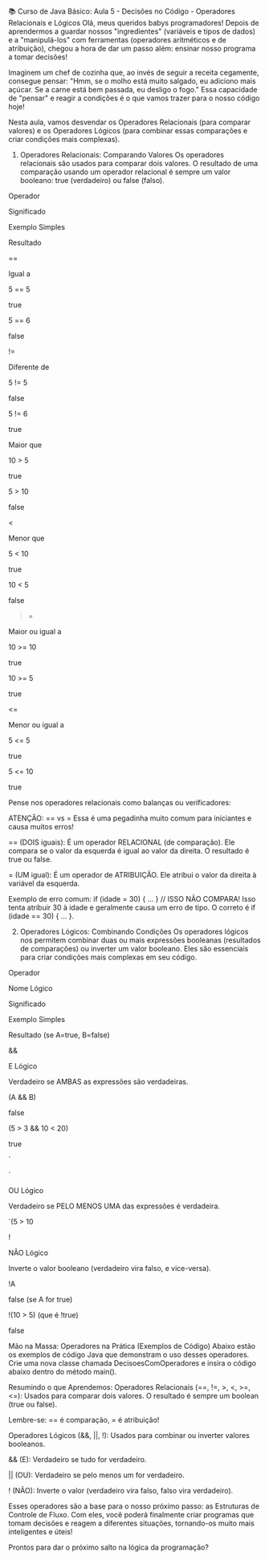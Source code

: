📚 Curso de Java Básico: Aula 5 - Decisões no Código - Operadores Relacionais e Lógicos
Olá, meus queridos babys programadores! Depois de aprendermos a guardar nossos "ingredientes" (variáveis e tipos de dados) e a "manipulá-los" com ferramentas (operadores aritméticos e de atribuição), chegou a hora de dar um passo além: ensinar nosso programa a tomar decisões!

Imaginem um chef de cozinha que, ao invés de seguir a receita cegamente, consegue pensar: "Hmm, se o molho está muito salgado, eu adiciono mais açúcar. Se a carne está bem passada, eu desligo o fogo." Essa capacidade de "pensar" e reagir a condições é o que vamos trazer para o nosso código hoje!

Nesta aula, vamos desvendar os Operadores Relacionais (para comparar valores) e os Operadores Lógicos (para combinar essas comparações e criar condições mais complexas).

1. Operadores Relacionais: Comparando Valores
Os operadores relacionais são usados para comparar dois valores. O resultado de uma comparação usando um operador relacional é sempre um valor booleano: true (verdadeiro) ou false (falso).

Operador

Significado

Exemplo Simples

Resultado

==

Igual a

5 == 5

true





5 == 6

false

!=

Diferente de

5 != 5

false





5 != 6

true

>

Maior que

10 > 5

true





5 > 10

false

<

Menor que

5 < 10

true





10 < 5

false

>=

Maior ou igual a

10 >= 10

true





10 >= 5

true

<=

Menor ou igual a

5 <= 5

true





5 <= 10

true

Pense nos operadores relacionais como balanças ou verificadores:

ATENÇÃO: == vs =
Essa é uma pegadinha muito comum para iniciantes e causa muitos erros!

== (DOIS iguais): É um operador RELACIONAL (de comparação). Ele compara se o valor da esquerda é igual ao valor da direita. O resultado é true ou false.

= (UM igual): É um operador de ATRIBUIÇÃO. Ele atribui o valor da direita à variável da esquerda.

Exemplo de erro comum: if (idade = 30) { ... } // ISSO NÃO COMPARA! Isso tenta atribuir 30 à idade e geralmente causa um erro de tipo. O correto é if (idade == 30) { ... }.

2. Operadores Lógicos: Combinando Condições
Os operadores lógicos nos permitem combinar duas ou mais expressões booleanas (resultados de comparações) ou inverter um valor booleano. Eles são essenciais para criar condições mais complexas em seu código.

Operador

Nome Lógico

Significado

Exemplo Simples

Resultado (se A=true, B=false)

&&

E Lógico

Verdadeiro se AMBAS as expressões são verdadeiras.

(A && B)

false







(5 > 3 && 10 < 20)

true

`



`

OU Lógico

Verdadeiro se PELO MENOS UMA das expressões é verdadeira.







`(5 > 10



!

NÃO Lógico

Inverte o valor booleano (verdadeiro vira falso, e vice-versa).

!A

false (se A for true)







!(10 > 5) (que é !true)

false

Mão na Massa: Operadores na Prática (Exemplos de Código)
Abaixo estão os exemplos de código Java que demonstram o uso desses operadores. Crie uma nova classe chamada DecisoesComOperadores e insira o código abaixo dentro do método main().

Resumindo o que Aprendemos:
Operadores Relacionais (==, !=, >, <, >=, <=): Usados para comparar dois valores. O resultado é sempre um boolean (true ou false).

Lembre-se: == é comparação, = é atribuição!

Operadores Lógicos (&&, ||, !): Usados para combinar ou inverter valores booleanos.

&& (E): Verdadeiro se tudo for verdadeiro.

|| (OU): Verdadeiro se pelo menos um for verdadeiro.

! (NÃO): Inverte o valor (verdadeiro vira falso, falso vira verdadeiro).

Esses operadores são a base para o nosso próximo passo: as Estruturas de Controle de Fluxo. Com eles, você poderá finalmente criar programas que tomam decisões e reagem a diferentes situações, tornando-os muito mais inteligentes e úteis!

Prontos para dar o próximo salto na lógica da programação?